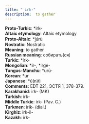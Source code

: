 ```yaml
---
title: " irk-"
description:  to gather
---
```


<strong>Proto-Turkic</strong>:  *irk-<br>
<strong>Altaic etymology</strong>:  Altaic etymology<br>
<strong> Proto-Altaic</strong>:  *i̯úrù<br>
<strong>Nostratic</strong>:  Nostratic<br>
<strong>Meaning</strong>:  to gather<br>
<strong>Russian meaning</strong>:  собирать(ся)<br>
<strong>Turkic</strong>:  *irk-<br>
<strong>Mongolian</strong>:  *ir-, *irge-<br>
<strong>Tungus-Manchu</strong>:  *urū-<br>
<strong>Korean</strong>:  *ur<br>
<strong>Japanese</strong>:  *ú(n)tì<br>
<strong>Comments</strong>:  EDT 221, ЭСТЯ 1, 378-379.<br>
<strong>Karakhanid</strong>:  irk- (MK)<br>
<strong>Turkish</strong>:  irk-<br>
<strong>Middle Turkic</strong>:  irk- (Pav. C.)<br>
<strong>Turkmen</strong>:  irik- (dial.)<br>
<strong>Kirghiz</strong>:  irk-il-<br>
<strong>Kazakh</strong>:  irk-<br>


